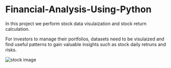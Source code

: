 # Financial-Analysis-Using-Python

In this project we perform stock data visulaization and stock return calculation.

For investors to manage their portfolios, datasets need to be visulaized and find useful patterns to gain valuable insights such as stock daily retruns and risks.

![stock image](https://github.com/ShumB1992/Financial-Analysis-Using-Python/assets/142171873/0f80da80-0821-41d7-9c95-ba00ff67eeae)
